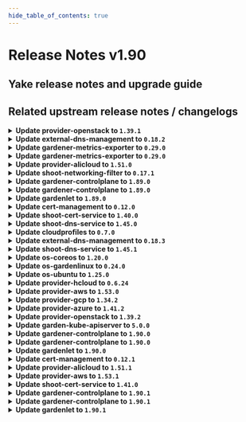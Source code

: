 ```yaml
---
hide_table_of_contents: true
---
```


# Release Notes v1.90

## Yake release notes and upgrade guide

## Related upstream release notes / changelogs


<details>
<summary><b>Update provider-openstack to <code>1.39.1</code></b></summary>

# [gardener/gardener-extension-provider-openstack]

## 🏃 Others

- `[OPERATOR]` Admission controller will be deployed with the LEADER_ELECTION_NAMESPACE set to the pod namespace by @AndreasBurger [#719]

## Docker Images
- gardener-extension-admission-openstack: `europe-docker.pkg.dev/gardener-project/releases/gardener/extensions/admission-openstack:v1.39.1`
- gardener-extension-provider-openstack: `europe-docker.pkg.dev/gardener-project/releases/gardener/extensions/provider-openstack:v1.39.1`


</details>

<details>
<summary><b>Update external-dns-management to <code>0.18.2</code></b></summary>

# [gardener/external-dns-management]

## 🏃 Others

- `[USER]` Ignore empty targets for slave entries on update. More concretely, if an ingress resource lose their load balancer addresses during an update, the old targets are kept until new targets are set. by @MartinWeindel [#357]

## Docker Images
- dns-controller-manager: `europe-docker.pkg.dev/gardener-project/releases/dns-controller-manager:v0.18.2`


</details>

<details>
<summary><b>Update gardener-metrics-exporter to <code>0.29.0</code></b></summary>

# [gardener/gardener-metrics-exporter]

## ⚠️ Breaking Changes

- `[OPERATOR]` Change OCI Image Registry from GCR (`eu.gcr.io/gardener-project`) to Artifact-Registry (`europe-docker.pkg.dev/gardener-project/releases`). Users should update their references.  
   by @ccwienk [#92]
## 🐛 Bug Fixes

- `[OPERATOR]` Helm chart upgrades no longer fail due to the immutable `Deployment.spec.selector` field. In order to upgrade to this version, the `gardener-metrics-exporter` Deployment needs to be deleted first. by @timebertt [#94]
## 🏃 Others

- `[OPERATOR]` Upgrade dependencies  
  Upgrade golang to 1.22 by @rickardsjp [#96]
- `[OPERATOR]` Upgrade go to 1.22, update base image to distroless based on Debian 12, and exchange the linter. by @rickardsjp [#97]
- `[OPERATOR]` Adds: garden_shoot_worker_node_max_total and garden_shoot_worker_node_min_total. Also gives insight into the worker type (for example for OpenStack the Flavor name). by @Sinscerly [#95]

## Docker Images
- metrics-exporter: `europe-docker.pkg.dev/gardener-project/releases/gardener/metrics-exporter:0.29.0`


</details>

<details>
<summary><b>Update gardener-metrics-exporter to <code>0.29.0</code></b></summary>

# [gardener/gardener-metrics-exporter]

## ⚠️ Breaking Changes

- `[OPERATOR]` Change OCI Image Registry from GCR (`eu.gcr.io/gardener-project`) to Artifact-Registry (`europe-docker.pkg.dev/gardener-project/releases`). Users should update their references.  
   by @ccwienk [#92]
## 🐛 Bug Fixes

- `[OPERATOR]` Helm chart upgrades no longer fail due to the immutable `Deployment.spec.selector` field. In order to upgrade to this version, the `gardener-metrics-exporter` Deployment needs to be deleted first. by @timebertt [#94]
## 🏃 Others

- `[OPERATOR]` Upgrade dependencies  
  Upgrade golang to 1.22 by @rickardsjp [#96]
- `[OPERATOR]` Upgrade go to 1.22, update base image to distroless based on Debian 12, and exchange the linter. by @rickardsjp [#97]
- `[OPERATOR]` Adds: garden_shoot_worker_node_max_total and garden_shoot_worker_node_min_total. Also gives insight into the worker type (for example for OpenStack the Flavor name). by @Sinscerly [#95]

## Docker Images
- metrics-exporter: `europe-docker.pkg.dev/gardener-project/releases/gardener/metrics-exporter:0.29.0`


</details>

<details>
<summary><b>Update provider-alicloud to <code>1.51.0</code></b></summary>

# [gardener/gardener-extension-provider-alicloud]

## ⚠️ Breaking Changes

- `[OPERATOR]` CA and server certificates for the admission component are managed automatically. Passing custom certificates via Helm values is not supported anymore. by @timuthy [#683]
- `[OPERATOR]` Change OCI Image Registry from GCR (`eu.gcr.io/gardener-project`) to Artifact-Registry (`europe-docker.pkg.dev/gardener-project/releases`). Users should update their references.  
   by @ccwienk [#673]
## 📰 Noteworthy

- `[DEVELOPER]` Remove dependency to specific calico and cilium versions. by @axel7born [#659]
## ✨ New Features

- `[USER]` The provider-alicloud extension does now support shoot clusters with Kubernetes version 1.29. You should consider the [Kubernetes release notes](https://github.com/kubernetes/kubernetes/blob/master/CHANGELOG/CHANGELOG-1.29.md) before upgrading to 1.29.  by @acumino [#688]
- `[USER]` `provider-alicloud` extension now supports [Shoot Force Deletion](https://github.com/gardener/gardener/blob/master/docs/usage/shoot_operations.md#force-deletion) for more details.).  by @shafeeqes [#652]
## 🏃 Others

- `[OPERATOR]` The following image is updated:  
- `[OPERATOR]` Enhance NatGateway availableZone validation is moved to ConfigValidator, If first zone user sets under network section doesn't support enhance natgateway, an error will occur during shoot reconcile process. by @kevin-lacoo [#681]
- `[OPERATOR]` Bump github.com/gardener/gardener to 1.86.0. by @timuthy [#683]
- `[OPERATOR]` Now user can change EIP after infrastructure created in flow based case. by @kevin-lacoo [#686]
- `[OPERATOR]` Update terraformer to v2.24.0 by @kevin-lacoo [#685]
- `[DEVELOPER]` The `vendor` directory was removed in favor of the `go mod cache`. by @timuthy [#683]
# [gardener/machine-controller-manager]

## 🐛 Bug Fixes

- `[OPERATOR]` Removes `node.machine.sapcloud.io/not-managed-by-mcm` annotation from nodes managed by the MCM. by @gardener-robot-ci-1 [gardener/machine-controller-manager#866]

## Docker Images
- gardener-extension-admission-alicloud: `europe-docker.pkg.dev/gardener-project/releases/gardener/extensions/admission-alicloud:v1.51.0`
- gardener-extension-provider-alicloud: `europe-docker.pkg.dev/gardener-project/releases/gardener/extensions/provider-alicloud:v1.51.0`


</details>

<details>
<summary><b>Update shoot-networking-filter to <code>0.17.1</code></b></summary>

no release notes available

</details>

<details>
<summary><b>Update gardener-controlplane to <code>1.89.0</code></b></summary>

# [gardener/gardener-metrics-exporter]

## ⚠️ Breaking Changes

- `[OPERATOR]` Change OCI Image Registry from GCR (`eu.gcr.io/gardener-project`) to Artifact-Registry (`europe-docker.pkg.dev/gardener-project/releases`). Users should update their references.  
   by @ccwienk [gardener/gardener-metrics-exporter#92]
## 🐛 Bug Fixes

- `[OPERATOR]` Helm chart upgrades no longer fail due to the immutable `Deployment.spec.selector` field. In order to upgrade to this version, the `gardener-metrics-exporter` Deployment needs to be deleted first. by @timebertt [gardener/gardener-metrics-exporter#94]
## 🏃 Others

- `[OPERATOR]` Upgrade go to 1.22, update base image to distroless based on Debian 12, and exchange the linter. by @rickardsjp [gardener/gardener-metrics-exporter#97]
- `[OPERATOR]` Upgrade dependencies  
  Upgrade golang to 1.22 by @rickardsjp [gardener/gardener-metrics-exporter#96]
- `[OPERATOR]` Adds: garden_shoot_worker_node_max_total and garden_shoot_worker_node_min_total. Also gives insight into the worker type (for example for OpenStack the Flavor name). by @Sinscerly [gardener/gardener-metrics-exporter#95]
# [gardener/gardener]

## ⚠️ Breaking Changes

- `[DEVELOPER]` The util function `pkg/utils/gardener.ComputeShootProjectSecretName` has been renamed to `pkg/utils/gardener.ComputeShootProjectResourceName`. by @petersutter [#9123]
- `[DEPENDENCY]` There are several breaking changes in the `github.com/gardener/gardener/extensions/pkg/webhook` package:  
  - `EnsureNoStringWithPrefix`, `EnsureNoStringWithPrefixContains`, `EnsureNoEnvVarWithName`, `EnsureNoVolumeMountWithName`, `EnsureNoVolumeWithName`, `EnsureNoContainerWithName`, `EnsureNoPVCWithName` now delete all matching entries. Previously they were deleting only the first occurrence.  
  - `EnsureStringWithPrefix`, `EnsureStringWithPrefixContains` now act on all prefix matches.  
  - `StringIndex` is removed. instead, use `slices.Index`. by @Kostov6 [#9007]
- `[OPERATOR]` The `UseGardenerNodeAgent` feature gate has been promoted to beta and is now turned on by default.  by @rfranzke [#9161]
## 📰 Noteworthy

- `[USER]` The shoot cluster CA bundle is now stored in a `ConfigMap` in the project namespace of the garden cluster, in addition to storing it in a `Secret`. This `ConfigMap` shares the same name as the pre-existing `Secret`, which is `<shoot-name>.ca-cluster`. The `Secret` will be removed in a future Gardener release. Therefore, if your tooling relies on this `Secret`, you should update it to fetch the `ConfigMap` instead. by @petersutter [#9123]
- `[USER]` It is now possible to skip a minor Kubernetes version for worker pool Kubernetes version upgrades as long as the version remains equal to or less than the control plane version. by @shafeeqes [#9185]
- `[OPERATOR]` A new field `.spec.runtimeCluster.ingress.domains` was added to the `Garden` API. This field allows to use multiple ingress domains for components of the runtime cluster. All domains are assumed to be wildcard domains. Earlier, the API only accepted one domain name via `.spec.runtimeCluster.ingress.domain`.  
  ⚠️ With this change `.spec.runtimeCluster.ingress.domain` is deprecated and will be removed in the next release. Please update your `Garden` resource to the new `.spec.runtimeCluster.ingress.domains` field by removing the existing domain configuration from `ingress.domain` and add it as the first entry of `ingress.domains`. by @ScheererJ [#9038]
## ✨ New Features

- `[OPERATOR]` `gardener-resource-manager` now considers the health and the progressing status for `Prometheus` and `Alertmanager` resources managed via `ManagedResource`s. by @rfranzke [#9163]
- `[DEVELOPER]` It is now possible to provide configuration for the cache Prometheus running in seed clusters' `garden` namespaces. Read all about it [here](https://github.com/gardener/gardener/tree/master/docs/extensions/logging-and-monitoring.md#cache-prometheus). by @rfranzke [#9128]
- `[DEVELOPER]` It is now possible to provide configuration for the seed Prometheus running in seed clusters' `garden` namespaces. Read all about it [here](https://github.com/gardener/gardener/tree/master/docs/extensions/logging-and-monitoring.md#seed-prometheus). by @rfranzke [#9180]
- `[DEVELOPER]` The `WaitUntilObjectReadyWithHealthFunction` function was enhanced to log the object's kind. by @timuthy [#9177]
## 🏃 Others

- `[DEVELOPER]` An issue with the `FallbackClient` was resolved. If used in external projects, the client threw scheme related errors belonging to GVKs that are not registered in the `GardenScheme`.  by @timuthy [#9177]
- `[OPERATOR]` Add Prometheus alert for unhealthy seed node. by @adenitiu [#9127]
- `[OPERATOR]` Istio is now used as the single entry point on seed clusters. The load balancer of nginx-ingress is removed and traffic goes through istio before being handled by nginx if necessary. by @ScheererJ [#9038]
- `[OPERATOR]` Add condition type `ObservabilityComponentsHealthy` for extension health check, it will allow extensions to register with this type.  by @Sallyan [#9092]
- `[OPERATOR]` Multiple ingress domains in `.spec.runtimeCluster.ingress.domains` can now overlap without triggering reconciliation issues. by @ScheererJ [#9183]
- `[OPERATOR]` Update configure-admission.sh for extensions using gardener certificate management for webhooks by @kon-angelo [#9168]
- `[OPERATOR]` The side car container of kube-apiserver for the HA VPN now have minimum memory resources that VPA will respect. by @ScheererJ [#9173]

## Docker Images
- admission-controller: `europe-docker.pkg.dev/gardener-project/releases/gardener/admission-controller:v1.89.0`
- apiserver: `europe-docker.pkg.dev/gardener-project/releases/gardener/apiserver:v1.89.0`
- controller-manager: `europe-docker.pkg.dev/gardener-project/releases/gardener/controller-manager:v1.89.0`
- gardenlet: `europe-docker.pkg.dev/gardener-project/releases/gardener/gardenlet:v1.89.0`
- node-agent: `europe-docker.pkg.dev/gardener-project/releases/gardener/node-agent:v1.89.0`
- operator: `europe-docker.pkg.dev/gardener-project/releases/gardener/operator:v1.89.0`
- resource-manager: `europe-docker.pkg.dev/gardener-project/releases/gardener/resource-manager:v1.89.0`
- scheduler: `europe-docker.pkg.dev/gardener-project/releases/gardener/scheduler:v1.89.0`


</details>

<details>
<summary><b>Update gardener-controlplane to <code>1.89.0</code></b></summary>

# [gardener/gardener-metrics-exporter]

## ⚠️ Breaking Changes

- `[OPERATOR]` Change OCI Image Registry from GCR (`eu.gcr.io/gardener-project`) to Artifact-Registry (`europe-docker.pkg.dev/gardener-project/releases`). Users should update their references.  
   by @ccwienk [gardener/gardener-metrics-exporter#92]
## 🐛 Bug Fixes

- `[OPERATOR]` Helm chart upgrades no longer fail due to the immutable `Deployment.spec.selector` field. In order to upgrade to this version, the `gardener-metrics-exporter` Deployment needs to be deleted first. by @timebertt [gardener/gardener-metrics-exporter#94]
## 🏃 Others

- `[OPERATOR]` Upgrade go to 1.22, update base image to distroless based on Debian 12, and exchange the linter. by @rickardsjp [gardener/gardener-metrics-exporter#97]
- `[OPERATOR]` Upgrade dependencies  
  Upgrade golang to 1.22 by @rickardsjp [gardener/gardener-metrics-exporter#96]
- `[OPERATOR]` Adds: garden_shoot_worker_node_max_total and garden_shoot_worker_node_min_total. Also gives insight into the worker type (for example for OpenStack the Flavor name). by @Sinscerly [gardener/gardener-metrics-exporter#95]
# [gardener/gardener]

## ⚠️ Breaking Changes

- `[DEVELOPER]` The util function `pkg/utils/gardener.ComputeShootProjectSecretName` has been renamed to `pkg/utils/gardener.ComputeShootProjectResourceName`. by @petersutter [#9123]
- `[DEPENDENCY]` There are several breaking changes in the `github.com/gardener/gardener/extensions/pkg/webhook` package:  
  - `EnsureNoStringWithPrefix`, `EnsureNoStringWithPrefixContains`, `EnsureNoEnvVarWithName`, `EnsureNoVolumeMountWithName`, `EnsureNoVolumeWithName`, `EnsureNoContainerWithName`, `EnsureNoPVCWithName` now delete all matching entries. Previously they were deleting only the first occurrence.  
  - `EnsureStringWithPrefix`, `EnsureStringWithPrefixContains` now act on all prefix matches.  
  - `StringIndex` is removed. instead, use `slices.Index`. by @Kostov6 [#9007]
- `[OPERATOR]` The `UseGardenerNodeAgent` feature gate has been promoted to beta and is now turned on by default.  by @rfranzke [#9161]
## 📰 Noteworthy

- `[USER]` The shoot cluster CA bundle is now stored in a `ConfigMap` in the project namespace of the garden cluster, in addition to storing it in a `Secret`. This `ConfigMap` shares the same name as the pre-existing `Secret`, which is `<shoot-name>.ca-cluster`. The `Secret` will be removed in a future Gardener release. Therefore, if your tooling relies on this `Secret`, you should update it to fetch the `ConfigMap` instead. by @petersutter [#9123]
- `[USER]` It is now possible to skip a minor Kubernetes version for worker pool Kubernetes version upgrades as long as the version remains equal to or less than the control plane version. by @shafeeqes [#9185]
- `[OPERATOR]` A new field `.spec.runtimeCluster.ingress.domains` was added to the `Garden` API. This field allows to use multiple ingress domains for components of the runtime cluster. All domains are assumed to be wildcard domains. Earlier, the API only accepted one domain name via `.spec.runtimeCluster.ingress.domain`.  
  ⚠️ With this change `.spec.runtimeCluster.ingress.domain` is deprecated and will be removed in the next release. Please update your `Garden` resource to the new `.spec.runtimeCluster.ingress.domains` field by removing the existing domain configuration from `ingress.domain` and add it as the first entry of `ingress.domains`. by @ScheererJ [#9038]
## ✨ New Features

- `[OPERATOR]` `gardener-resource-manager` now considers the health and the progressing status for `Prometheus` and `Alertmanager` resources managed via `ManagedResource`s. by @rfranzke [#9163]
- `[DEVELOPER]` It is now possible to provide configuration for the cache Prometheus running in seed clusters' `garden` namespaces. Read all about it [here](https://github.com/gardener/gardener/tree/master/docs/extensions/logging-and-monitoring.md#cache-prometheus). by @rfranzke [#9128]
- `[DEVELOPER]` It is now possible to provide configuration for the seed Prometheus running in seed clusters' `garden` namespaces. Read all about it [here](https://github.com/gardener/gardener/tree/master/docs/extensions/logging-and-monitoring.md#seed-prometheus). by @rfranzke [#9180]
- `[DEVELOPER]` The `WaitUntilObjectReadyWithHealthFunction` function was enhanced to log the object's kind. by @timuthy [#9177]
## 🏃 Others

- `[DEVELOPER]` An issue with the `FallbackClient` was resolved. If used in external projects, the client threw scheme related errors belonging to GVKs that are not registered in the `GardenScheme`.  by @timuthy [#9177]
- `[OPERATOR]` Add Prometheus alert for unhealthy seed node. by @adenitiu [#9127]
- `[OPERATOR]` Istio is now used as the single entry point on seed clusters. The load balancer of nginx-ingress is removed and traffic goes through istio before being handled by nginx if necessary. by @ScheererJ [#9038]
- `[OPERATOR]` Add condition type `ObservabilityComponentsHealthy` for extension health check, it will allow extensions to register with this type.  by @Sallyan [#9092]
- `[OPERATOR]` Multiple ingress domains in `.spec.runtimeCluster.ingress.domains` can now overlap without triggering reconciliation issues. by @ScheererJ [#9183]
- `[OPERATOR]` Update configure-admission.sh for extensions using gardener certificate management for webhooks by @kon-angelo [#9168]
- `[OPERATOR]` The side car container of kube-apiserver for the HA VPN now have minimum memory resources that VPA will respect. by @ScheererJ [#9173]

## Docker Images
- admission-controller: `europe-docker.pkg.dev/gardener-project/releases/gardener/admission-controller:v1.89.0`
- apiserver: `europe-docker.pkg.dev/gardener-project/releases/gardener/apiserver:v1.89.0`
- controller-manager: `europe-docker.pkg.dev/gardener-project/releases/gardener/controller-manager:v1.89.0`
- gardenlet: `europe-docker.pkg.dev/gardener-project/releases/gardener/gardenlet:v1.89.0`
- node-agent: `europe-docker.pkg.dev/gardener-project/releases/gardener/node-agent:v1.89.0`
- operator: `europe-docker.pkg.dev/gardener-project/releases/gardener/operator:v1.89.0`
- resource-manager: `europe-docker.pkg.dev/gardener-project/releases/gardener/resource-manager:v1.89.0`
- scheduler: `europe-docker.pkg.dev/gardener-project/releases/gardener/scheduler:v1.89.0`


</details>

<details>
<summary><b>Update gardenlet to <code>1.89.0</code></b></summary>

# [gardener/gardener-metrics-exporter]

## ⚠️ Breaking Changes

- `[OPERATOR]` Change OCI Image Registry from GCR (`eu.gcr.io/gardener-project`) to Artifact-Registry (`europe-docker.pkg.dev/gardener-project/releases`). Users should update their references.  
   by @ccwienk [gardener/gardener-metrics-exporter#92]
## 🐛 Bug Fixes

- `[OPERATOR]` Helm chart upgrades no longer fail due to the immutable `Deployment.spec.selector` field. In order to upgrade to this version, the `gardener-metrics-exporter` Deployment needs to be deleted first. by @timebertt [gardener/gardener-metrics-exporter#94]
## 🏃 Others

- `[OPERATOR]` Upgrade go to 1.22, update base image to distroless based on Debian 12, and exchange the linter. by @rickardsjp [gardener/gardener-metrics-exporter#97]
- `[OPERATOR]` Upgrade dependencies  
  Upgrade golang to 1.22 by @rickardsjp [gardener/gardener-metrics-exporter#96]
- `[OPERATOR]` Adds: garden_shoot_worker_node_max_total and garden_shoot_worker_node_min_total. Also gives insight into the worker type (for example for OpenStack the Flavor name). by @Sinscerly [gardener/gardener-metrics-exporter#95]
# [gardener/gardener]

## ⚠️ Breaking Changes

- `[DEVELOPER]` The util function `pkg/utils/gardener.ComputeShootProjectSecretName` has been renamed to `pkg/utils/gardener.ComputeShootProjectResourceName`. by @petersutter [#9123]
- `[DEPENDENCY]` There are several breaking changes in the `github.com/gardener/gardener/extensions/pkg/webhook` package:  
  - `EnsureNoStringWithPrefix`, `EnsureNoStringWithPrefixContains`, `EnsureNoEnvVarWithName`, `EnsureNoVolumeMountWithName`, `EnsureNoVolumeWithName`, `EnsureNoContainerWithName`, `EnsureNoPVCWithName` now delete all matching entries. Previously they were deleting only the first occurrence.  
  - `EnsureStringWithPrefix`, `EnsureStringWithPrefixContains` now act on all prefix matches.  
  - `StringIndex` is removed. instead, use `slices.Index`. by @Kostov6 [#9007]
- `[OPERATOR]` The `UseGardenerNodeAgent` feature gate has been promoted to beta and is now turned on by default.  by @rfranzke [#9161]
## 📰 Noteworthy

- `[USER]` The shoot cluster CA bundle is now stored in a `ConfigMap` in the project namespace of the garden cluster, in addition to storing it in a `Secret`. This `ConfigMap` shares the same name as the pre-existing `Secret`, which is `<shoot-name>.ca-cluster`. The `Secret` will be removed in a future Gardener release. Therefore, if your tooling relies on this `Secret`, you should update it to fetch the `ConfigMap` instead. by @petersutter [#9123]
- `[USER]` It is now possible to skip a minor Kubernetes version for worker pool Kubernetes version upgrades as long as the version remains equal to or less than the control plane version. by @shafeeqes [#9185]
- `[OPERATOR]` A new field `.spec.runtimeCluster.ingress.domains` was added to the `Garden` API. This field allows to use multiple ingress domains for components of the runtime cluster. All domains are assumed to be wildcard domains. Earlier, the API only accepted one domain name via `.spec.runtimeCluster.ingress.domain`.  
  ⚠️ With this change `.spec.runtimeCluster.ingress.domain` is deprecated and will be removed in the next release. Please update your `Garden` resource to the new `.spec.runtimeCluster.ingress.domains` field by removing the existing domain configuration from `ingress.domain` and add it as the first entry of `ingress.domains`. by @ScheererJ [#9038]
## ✨ New Features

- `[OPERATOR]` `gardener-resource-manager` now considers the health and the progressing status for `Prometheus` and `Alertmanager` resources managed via `ManagedResource`s. by @rfranzke [#9163]
- `[DEVELOPER]` It is now possible to provide configuration for the cache Prometheus running in seed clusters' `garden` namespaces. Read all about it [here](https://github.com/gardener/gardener/tree/master/docs/extensions/logging-and-monitoring.md#cache-prometheus). by @rfranzke [#9128]
- `[DEVELOPER]` It is now possible to provide configuration for the seed Prometheus running in seed clusters' `garden` namespaces. Read all about it [here](https://github.com/gardener/gardener/tree/master/docs/extensions/logging-and-monitoring.md#seed-prometheus). by @rfranzke [#9180]
- `[DEVELOPER]` The `WaitUntilObjectReadyWithHealthFunction` function was enhanced to log the object's kind. by @timuthy [#9177]
## 🏃 Others

- `[DEVELOPER]` An issue with the `FallbackClient` was resolved. If used in external projects, the client threw scheme related errors belonging to GVKs that are not registered in the `GardenScheme`.  by @timuthy [#9177]
- `[OPERATOR]` Add Prometheus alert for unhealthy seed node. by @adenitiu [#9127]
- `[OPERATOR]` Istio is now used as the single entry point on seed clusters. The load balancer of nginx-ingress is removed and traffic goes through istio before being handled by nginx if necessary. by @ScheererJ [#9038]
- `[OPERATOR]` Add condition type `ObservabilityComponentsHealthy` for extension health check, it will allow extensions to register with this type.  by @Sallyan [#9092]
- `[OPERATOR]` Multiple ingress domains in `.spec.runtimeCluster.ingress.domains` can now overlap without triggering reconciliation issues. by @ScheererJ [#9183]
- `[OPERATOR]` Update configure-admission.sh for extensions using gardener certificate management for webhooks by @kon-angelo [#9168]
- `[OPERATOR]` The side car container of kube-apiserver for the HA VPN now have minimum memory resources that VPA will respect. by @ScheererJ [#9173]

## Docker Images
- admission-controller: `europe-docker.pkg.dev/gardener-project/releases/gardener/admission-controller:v1.89.0`
- apiserver: `europe-docker.pkg.dev/gardener-project/releases/gardener/apiserver:v1.89.0`
- controller-manager: `europe-docker.pkg.dev/gardener-project/releases/gardener/controller-manager:v1.89.0`
- gardenlet: `europe-docker.pkg.dev/gardener-project/releases/gardener/gardenlet:v1.89.0`
- node-agent: `europe-docker.pkg.dev/gardener-project/releases/gardener/node-agent:v1.89.0`
- operator: `europe-docker.pkg.dev/gardener-project/releases/gardener/operator:v1.89.0`
- resource-manager: `europe-docker.pkg.dev/gardener-project/releases/gardener/resource-manager:v1.89.0`
- scheduler: `europe-docker.pkg.dev/gardener-project/releases/gardener/scheduler:v1.89.0`


</details>

<details>
<summary><b>Update cert-management to <code>0.12.0</code></b></summary>

# [gardener/cert-management]

## ✨ New Features

- `[USER]` Allow certificates without common name. As the common name is restricted to 64 characters, this means it is now possible to create certificates for domains longer than 64 characters without needing to set the common name to a shorter domain name. by @MartinWeindel [#150]
## 🏃 Others

- `[OPERATOR]` Bumps golang from 1.21.6 to 1.22.0. by @dependabot[bot] [#161]
- `[OPERATOR]` Bumps golang from 1.21.5 to 1.21.6. by @dependabot[bot] [#159]
- `[OPERATOR]` Bump golang.org/x/crypto from 0.14.0 to 0.17.0 by @dependabot[bot] [#158]

## Docker Images
- cert-management: `europe-docker.pkg.dev/gardener-project/releases/cert-controller-manager:v0.12.0`


</details>

<details>
<summary><b>Update shoot-cert-service to <code>1.40.0</code></b></summary>

# [gardener/gardener-extension-shoot-cert-service]

## 🏃 Others

- `[OPERATOR]` Bump github.com/gardener/gardener from 1.84.0 to 1.84.1. by @dependabot[bot] [#216]
- `[OPERATOR]` Bump github.com/gardener/gardener from 1.85.0 to 1.86.0. by @dependabot[bot] [#222]
- `[OPERATOR]` Bump github.com/gardener/gardener from 1.86.0 to 1.87.0. by @dependabot[bot] [#228]
- `[OPERATOR]` Bumps github.com/gardener/gardener from 1.87.0 to 1.88.0. by @dependabot[bot] [#232]
- `[OPERATOR]` Bumps github.com/gardener/gardener from 1.88.0 to 1.89.0. by @dependabot[bot] [#233]
- `[OPERATOR]` Bump github.com/gardener/gardener from 1.83.0 to 1.84.0. by @dependabot[bot] [#215]
- `[OPERATOR]` Bump github.com/gardener/gardener from 1.84.1 to 1.85.0. by @dependabot[bot] [#218]
- `[OPERATOR]` Bump github.com/gardener/gardener from 1.82.1 to 1.83.0. by @dependabot[bot] [#212]
- `[DEVELOPER]` Remove vendoring from project by @MartinWeindel [#227]
# [gardener/cert-management]

## ⚠️ Breaking Changes

- `[OPERATOR]` Change OCI Image Registry from GCR (`eu.gcr.io/gardener-project`) to Artifact-Registry (`europe-docker.pkg.dev/gardener-project/releases`). Users should update their references.  
   by @ccwienk [gardener/cert-management#156]
## ✨ New Features

- `[USER]` Allow certificates without common name. As the common name is restricted to 64 characters, this means it is now possible to create certificates for domains longer than 64 characters without needing to set the common name to a shorter domain name. by @MartinWeindel [gardener/cert-management#150]
## 🏃 Others

- `[DEVELOPER]` Remove vendoring by @MartinWeindel [gardener/cert-management#157]
- `[OPERATOR]` Bump golang.org/x/crypto from 0.14.0 to 0.17.0 by @dependabot[bot] [gardener/cert-management#158]
- `[OPERATOR]` Update expirationDate if secret is shared between certs by @MartinWeindel [gardener/cert-management#152]
- `[OPERATOR]` Bumps golang from 1.21.5 to 1.21.6. by @dependabot[bot] [gardener/cert-management#159]
- `[OPERATOR]` Bumps golang from 1.21.3 to 1.21.4. by @dependabot[bot] [gardener/cert-management#148]
- `[OPERATOR]` Bumps golang from 1.21.4 to 1.21.5. by @dependabot[bot] [gardener/cert-management#154]
- `[OPERATOR]` Updated dependencies controller-manager-library and kubernetes from `v1.28.2` to `v1.28.3` by @MartinWeindel [gardener/cert-management#149]
- `[OPERATOR]` Bumps golang from 1.21.6 to 1.22.0. by @dependabot[bot] [gardener/cert-management#161]
- `[USER]` Improve message if DNS entry is not getting ready. by @MartinWeindel [gardener/cert-management#151]

## Docker Images
- gardener-extension-shoot-cert-service: `europe-docker.pkg.dev/gardener-project/releases/gardener/extensions/shoot-cert-service:v1.40.0`


</details>

<details>
<summary><b>Update shoot-dns-service to <code>1.45.0</code></b></summary>

# [gardener/gardener-extension-shoot-dns-service]

## 🏃 Others

- `[OPERATOR]` Bumps github.com/gardener/gardener from 1.88.0 to 1.89.0. by @dependabot[bot] [#297]
- `[OPERATOR]` Bumps golang from 1.21.6 to 1.22.0. by @dependabot[bot] [#291]
- `[OPERATOR]` Bumps github.com/gardener/gardener from 1.87.0 to 1.88.0. by @dependabot[bot] [#292]
# [gardener/external-dns-management]

## ✨ New Features

- `[USER]` The Istio resource `Gateway` can now be annotated with `dns.gardener.cloud/dnsnames='*'` to enable the automatic creation of `DNSEntries` for domain names extracted from hosts fields in this resource or related `VirtualServices` resources.  
  The `Gateway` and `HTTPRoute` resources from the Gateway API are supported in a similar way. by @MartinWeindel [gardener/external-dns-management#354]
## 🐛 Bug Fixes

- `[OPERATOR]` Uncached listing of virtual services and httproutes by @MartinWeindel [gardener/external-dns-management#355]
- `[OPERATOR]` Ignore generated load balancer services of gateways. by @MartinWeindel [gardener/external-dns-management#355]
## 🏃 Others

- `[USER]` Ignore empty targets for slave entries on update. More concretely, if an ingress resource lose their load balancer addresses during an update, the old targets are kept until new targets are set. by @MartinWeindel [gardener/external-dns-management#357]

## Docker Images
- gardener-extension-admission-shoot-dns-service: `europe-docker.pkg.dev/gardener-project/releases/gardener/extensions/admission-shoot-dns-service:v1.45.0`
- gardener-extension-shoot-dns-service: `europe-docker.pkg.dev/gardener-project/releases/gardener/extensions/shoot-dns-service:v1.45.0`


</details>

<details>
<summary><b>Update cloudprofiles to <code>0.7.0</code></b></summary>

## What's Changed
* Remove "Docker" CRI by @j2L4e in https://github.com/gardener-community/cloudprofiles/pull/26

## New Contributors
* @j2L4e made their first contribution in https://github.com/gardener-community/cloudprofiles/pull/26

**Full Changelog**: https://github.com/gardener-community/cloudprofiles/compare/0.6.12...0.7.0

</details>

<details>
<summary><b>Update external-dns-management to <code>0.18.3</code></b></summary>

# [gardener/external-dns-management]

## 🐛 Bug Fixes

- `[OPERATOR]` Registry `gateway.networking.k8s.io` in version v1beta1 by @MartinWeindel [#358]

## Docker Images
- dns-controller-manager: `europe-docker.pkg.dev/gardener-project/releases/dns-controller-manager:v0.18.3`


</details>

<details>
<summary><b>Update shoot-dns-service to <code>1.45.1</code></b></summary>

# [gardener/external-dns-management]

## 🐛 Bug Fixes

- `[OPERATOR]` Register `gateway.networking.k8s.io` in version v1beta1 by @MartinWeindel [gardener/external-dns-management@6557e2a96a5aa690fe8ead58b90ae785370b9c78]

## Docker Images
- gardener-extension-admission-shoot-dns-service: `europe-docker.pkg.dev/gardener-project/releases/gardener/extensions/admission-shoot-dns-service:v1.45.1`
- gardener-extension-shoot-dns-service: `europe-docker.pkg.dev/gardener-project/releases/gardener/extensions/shoot-dns-service:v1.45.1`


</details>

<details>
<summary><b>Update os-coreos to <code>1.20.0</code></b></summary>

# [gardener/gardener-extension-os-coreos]

## ⚠️ Breaking Changes

- `[OPERATOR]` Change OCI Image Registry from GCR (`eu.gcr.io/gardener-project`) to Artifact-Registry (`europe-docker.pkg.dev/gardener-project/releases`). Users should update their references.  
   by @ccwienk [#82]
## 📰 Noteworthy

- `[OPERATOR]` It is assumed that `gardenlet`'s `UseGardenerNodeAgent` is turned on by default if the feature gate is not explicitly set. Hence, make sure to use at least Gardener `v1.82` when using this extension version. by @rfranzke [#91]
- `[OPERATOR]` This extension is now prepared to run with an enabled `UseGardenerNodeAgent` feature gate. by @rfranzke [#80]
## ✨ New Features

- `[USER]` `os-coreos` extension now supports [Shoot Force Deletion](https://github.com/gardener/gardener/blob/master/docs/usage/shoot_operations.md#force-deletion).  by @ary1992 [#79]
## 🏃 Others

- `[OPERATOR]` The following dependency is updated:  
  - github.com/gardener/gardener: v1.80.1-> v1.81.0 by @ary1992 [#79]
- `[OPERATOR]` The following dependency is updated:  
  - github.com/gardener/gardener: v1.77.1-> v1.80.0  
  - k8s.io/* : v0.26.3 -> v0.28.2  
  - sigs.k8s.io/controller-runtime: v0.14.6-> v0.16.2 by @acumino [#76]

## Docker Images
- gardener-extension-os-coreos: `europe-docker.pkg.dev/gardener-project/releases/extensions/os-coreos:v1.20.0`


</details>

<details>
<summary><b>Update os-gardenlinux to <code>0.24.0</code></b></summary>

# [gardener/gardener-extension-os-gardenlinux]

## 📰 Noteworthy

- `[OPERATOR]` It is assumed that `gardenlet`'s `UseGardenerNodeAgent` is turned on by default if the feature gate is not explicitly set. Hence, make sure to use at least Gardener `v1.82` when using this extension version. by @rfranzke [#148]
## 🏃 Others

- `[OPERATOR]` reverts commit 37251573e5225c2f4ed6afa4a61f674a8efec245  by @danatsap [#144]

## Docker Images
- gardener-extension-os-gardenlinux: `europe-docker.pkg.dev/gardener-project/releases/gardener/extensions/os-gardenlinux:v0.24.0`


</details>

<details>
<summary><b>Update os-ubuntu to <code>1.25.0</code></b></summary>

# [gardener/gardener-extension-os-ubuntu]

## ⚠️ Breaking Changes

- `[OPERATOR]` Change OCI Image Registry from GCR (`eu.gcr.io/gardener-project`) to Artifact-Registry (`europe-docker.pkg.dev/gardener-project/releases`) by @ccwienk [#101]
## 📰 Noteworthy

- `[OPERATOR]` It is assumed that `gardenlet`'s `UseGardenerNodeAgent` is turned on by default if the feature gate is not explicitly set. Hence, make sure to use at least Gardener `v1.82` when using this extension version. by @rfranzke [#111]
- `[OPERATOR]` This extension is now prepared to run with an enabled `UseGardenerNodeAgent` feature gate. by @rfranzke [#99]
## 🏃 Others

- `[OPERATOR]` The following dependency is updated:  
  - github.com/gardener/gardener: v1.77.1-> v1.80.3  
  - k8s.io/* : v0.26.3 -> v0.28.2  
  - sigs.k8s.io/controller-runtime: v0.14.6-> v0.16.2 by @shafeeqes [#95]

## Docker Images
- gardener-extension-os-ubuntu: `europe-docker.pkg.dev/gardener-project/releases/gardener/extensions/os-ubuntu:v1.25.0`


</details>

<details>
<summary><b>Update provider-hcloud to <code>0.6.24</code></b></summary>

# [gardener-extension-provider-hcloud] v0.6.24

</details>

<details>
<summary><b>Update provider-aws to <code>1.53.0</code></b></summary>

# [gardener/gardener-extension-provider-aws]

## ✨ New Features

- `[USER]` Adapt Kubelet to use ecr-credential-provider on k8s >=v1.27 by @kon-angelo [#854]
## 🏃 Others

- `[OPERATOR]` [dnsrecords] AAAA alias targets for load balancers with IPv6 addresses with annotation `dns.gardener.cloud/ip-stack=dual-stack` by @MartinWeindel [#847]

## Docker Images
- gardener-extension-admission-aws: `europe-docker.pkg.dev/gardener-project/releases/gardener/extensions/admission-aws:v1.53.0`
- gardener-extension-provider-aws: `europe-docker.pkg.dev/gardener-project/releases/gardener/extensions/provider-aws:v1.53.0`


</details>

<details>
<summary><b>Update provider-gcp to <code>1.34.2</code></b></summary>

# [gardener/gardener-extension-provider-gcp]

## 🏃 Others

- `[OPERATOR]` Update terraformer to v2.25.0 by @AndreasBurger [#709]

## Docker Images
- gardener-extension-admission-gcp: `europe-docker.pkg.dev/gardener-project/releases/gardener/extensions/admission-gcp:v1.34.2`
- gardener-extension-provider-gcp: `europe-docker.pkg.dev/gardener-project/releases/gardener/extensions/provider-gcp:v1.34.2`


</details>

<details>
<summary><b>Update provider-azure to <code>1.41.2</code></b></summary>

# [gardener/gardener-extension-provider-azure]

## 🏃 Others

- `[OPERATOR]` Update terraformer to v2.25.0 by @AndreasBurger [#804]

## Docker Images
- gardener-extension-admission-azure: `europe-docker.pkg.dev/gardener-project/releases/gardener/extensions/admission-azure:v1.41.2`
- gardener-extension-provider-azure: `europe-docker.pkg.dev/gardener-project/releases/gardener/extensions/provider-azure:v1.41.2`


</details>

<details>
<summary><b>Update provider-openstack to <code>1.39.2</code></b></summary>

# [gardener/gardener-extension-provider-openstack]

## 🏃 Others

- `[OPERATOR]` Update terraformer to v2.25.0 by @AndreasBurger [#724]

## Docker Images
- gardener-extension-admission-openstack: `europe-docker.pkg.dev/gardener-project/releases/gardener/extensions/admission-openstack:v1.39.2`
- gardener-extension-provider-openstack: `europe-docker.pkg.dev/gardener-project/releases/gardener/extensions/provider-openstack:v1.39.2`


</details>

<details>
<summary><b>Update garden-kube-apiserver to <code>5.0.0</code></b></summary>

**Full Changelog**: https://github.com/gardener-community/garden-kube-apiserver/compare/4.2.0...5.0.0

</details>

<details>
<summary><b>Update gardener-controlplane to <code>1.90.0</code></b></summary>

# [gardener/gardener]

## ⚠️ Breaking Changes

- `[OPERATOR]` The `UseGardenerNodeAgent` feature gate has been promoted to GA. It was already enabled by default and can now no longer be turned off. The feature gate will be removed in a future release. by @rfranzke [#9208]
- `[OPERATOR]` ⚠️ Gardener does no longer support garden, seed, or shoot clusters with Kubernetes versions == 1.24. Make sure to upgrade all existing clusters before upgrading to this Gardener version. by @shafeeqes [#8989]
- `[OPERATOR]` The `APIServerFastRollout` feature gate has been promoted to GA. It was already enabled by default and can now no longer be turned off. The feature gate will be removed in a future release. by @oliver-goetz [#9214]
- `[DEVELOPER]` The `pkg/envtest` package has been moved to `test/envtest`. Most component packages in `pkg/component` have been moved. The `pkg/openapi` and `pkg/registry` packages have been moved to `pkg/apiserver/*`. by @rfranzke [#9217]
- `[DEVELOPER]` Function signature of infrastructure controller `NewReconciler` has changed from `NewReconciler(manager.Manager, Actuator, ConfigValidator)` to NewReconciler(manager.Manager, Actuator, ConfigValidator, map[gardencorev1beta1.ErrorCode]func(string) bool). by @acumino [#9321]
- `[USER]` The `spec.kubernetes.allowPrivilegedContainers` field in the Shoot API is deprecated and will be removed in a future version. This field is not relevant to Shoots with kubernetes versions >= 1.25. Please adapt your controllers accordingly. by @shafeeqes [#8989]
## 📰 Noteworthy

- `[USER]` It is no longer possible to add or change the `.spec.seedSelector` field in `Shoot`s when `spec.seedName` is already set. by @rfranzke [#9212]
## ✨ New Features

- `[OPERATOR]` `DNSRecord` resources for seed and shoot clusters now have an annotation indicating their target ip stack (`dns.gardener.cloud/ip-stack` set to either `ipv4`, `ipv6`, or `dual-stack`). by @ScheererJ [#9289]
- `[OPERATOR]` `gardener-resource-manager`'s health check controller now checks whether `VerticalPodAutoscaler`s report the `ConfigUnsupported` condition. by @rfranzke [#9211]
- `[USER]` It is now possibleto specify some `cluster-autoscaler` related options per worker pool `in Shoot`s via `spec.provider.workers[].clusterAutoscaler`. Read more about it [here](https://github.com/gardener/gardener/blob/master/docs/usage/shoot_autoscaling.md). by @aaronfern [#9245]
- `[USER]` In order to fine-tune VPA CPU recommendations, the CPU target percentile parameter for `vpa-recommender` can now be configured in the `Shoot` specification via the `.spec.kubernetes.verticalPodAutoscaler.targetCPUPercentile` field. by @voelzmo [#9279]
- `[DEVELOPER]` It is now possible to provide configuration for the aggregate Prometheus running in seed clusters' `garden` namespaces. Read all about it [here](https://github.com/gardener/gardener/tree/master/docs/extensions/logging-and-monitoring.md#aggregate-prometheus). by @rfranzke [#9200]
## 🐛 Bug Fixes

- `[DEPENDENCY]` An issue was fixed that sometimes led to leaked `extension-controlplane-shoot-webhooks` which blocked the shoot deletion. by @timuthy [#9209]
- `[DEPENDENCY]` `hack/hook-me.sh` now ensures the required network connectivity so that the quic tunnel can be successfully established.  by @vpnachev [#8909]
- `[USER]` A bug causing shoot force-deletion to get stuck in case the secrets referred by the DNS Records are outdated is now fixed. by @acumino [#9324]
## 🏃 Others

- `[OPERATOR]` Update Istio to v1.19.7 by @axel7born [#9215]
- `[OPERATOR]` Bump alpine to 3.19.1 by @ary1992 [#9315]
- `[OPERATOR]` Enhance `NodeNotHealthy` Prometheus alert to fire immediately. by @adenitiu [#9314]
- `[OPERATOR]` `gardener-node-agent` now terminates itself (leading to a restart of its `systemd` unit) in case it determines that the hostname of its node has changed. by @rfranzke [#9280]
- `[OPERATOR]` Resource requests of istio ingress gateway are reduced and its horizontal autoscaling behaviour specified in more detail, including scale-up under memory pressure by @ScheererJ [#9250]
- `[OPERATOR]` The `VerticalPodAutoscaler` object for the shoot Prometheus is now labeled with `app=prometheus,role=monitoring`, similar to the corresponding `StatefulSet`. by @nickytd [#9244]
- `[OPERATOR]` Set `reinvocationPolicy: IfNeeded` for VPA admission-controller webhook to ensure that webhooks injecting sidecar containers will not trigger and endless eviction loop. by @voelzmo [#9191]
- `[DEPENDENCY]` The following dependencies are updated:  
  - `k8s.io/*` : `v0.28.4` -> `v0.29.2`  
  - `sigs.k8s.io/controller-runtime`: `v0.16.3` -> `v0.17.2` by @shafeeqes [#9174]
- `[USER]` The validation error shown when a user tries to change the `.spec.seedName` field of a Shoot will now also display the old and new values to better indicate that a change was attempted. by @plkokanov [#9294]
# [gardener/dependency-watchdog]

## ⚠️ Breaking Changes

- `[OPERATOR]` Change OCI Image Registry from GCR (`eu.gcr.io/gardener-project`) to Artifact-Registry (`europe-docker.pkg.dev/gardener-project/releases`). Users should update their references. by @ccwienk [gardener/dependency-watchdog#93]
- `[OPERATOR]` DWD no longer depends on checking the reachability of Kube-API server via external load-balancer as kube-proxy path optimizations makes that impossible on infrastructures which have a static IP for the LB. Instead it now depends on node leases that are periodically renewed by each node running in the shoot cluster to determine its scaling action (scale-down/up). by @rishabh-11 [gardener/dependency-watchdog#94]
## 🏃 Others

- `[OPERATOR]` Make `kcmNodeMonitorGraceDuration` optional in the prober config and use a default value of `40s` if not specified in the shoot and the config. by @rishabh-11 [gardener/dependency-watchdog#101]
- `[DEVELOPER]` Use `ginkgolinter` instead of self baked `gomegacheck` by @himanshu-kun [gardener/dependency-watchdog#95]

## Docker Images
- admission-controller: `europe-docker.pkg.dev/gardener-project/releases/gardener/admission-controller:v1.90.0`
- apiserver: `europe-docker.pkg.dev/gardener-project/releases/gardener/apiserver:v1.90.0`
- controller-manager: `europe-docker.pkg.dev/gardener-project/releases/gardener/controller-manager:v1.90.0`
- gardenlet: `europe-docker.pkg.dev/gardener-project/releases/gardener/gardenlet:v1.90.0`
- node-agent: `europe-docker.pkg.dev/gardener-project/releases/gardener/node-agent:v1.90.0`
- operator: `europe-docker.pkg.dev/gardener-project/releases/gardener/operator:v1.90.0`
- resource-manager: `europe-docker.pkg.dev/gardener-project/releases/gardener/resource-manager:v1.90.0`
- scheduler: `europe-docker.pkg.dev/gardener-project/releases/gardener/scheduler:v1.90.0`


</details>

<details>
<summary><b>Update gardener-controlplane to <code>1.90.0</code></b></summary>

# [gardener/gardener]

## ⚠️ Breaking Changes

- `[OPERATOR]` The `UseGardenerNodeAgent` feature gate has been promoted to GA. It was already enabled by default and can now no longer be turned off. The feature gate will be removed in a future release. by @rfranzke [#9208]
- `[OPERATOR]` ⚠️ Gardener does no longer support garden, seed, or shoot clusters with Kubernetes versions == 1.24. Make sure to upgrade all existing clusters before upgrading to this Gardener version. by @shafeeqes [#8989]
- `[OPERATOR]` The `APIServerFastRollout` feature gate has been promoted to GA. It was already enabled by default and can now no longer be turned off. The feature gate will be removed in a future release. by @oliver-goetz [#9214]
- `[DEVELOPER]` The `pkg/envtest` package has been moved to `test/envtest`. Most component packages in `pkg/component` have been moved. The `pkg/openapi` and `pkg/registry` packages have been moved to `pkg/apiserver/*`. by @rfranzke [#9217]
- `[DEVELOPER]` Function signature of infrastructure controller `NewReconciler` has changed from `NewReconciler(manager.Manager, Actuator, ConfigValidator)` to NewReconciler(manager.Manager, Actuator, ConfigValidator, map[gardencorev1beta1.ErrorCode]func(string) bool). by @acumino [#9321]
- `[USER]` The `spec.kubernetes.allowPrivilegedContainers` field in the Shoot API is deprecated and will be removed in a future version. This field is not relevant to Shoots with kubernetes versions >= 1.25. Please adapt your controllers accordingly. by @shafeeqes [#8989]
## 📰 Noteworthy

- `[USER]` It is no longer possible to add or change the `.spec.seedSelector` field in `Shoot`s when `spec.seedName` is already set. by @rfranzke [#9212]
## ✨ New Features

- `[OPERATOR]` `DNSRecord` resources for seed and shoot clusters now have an annotation indicating their target ip stack (`dns.gardener.cloud/ip-stack` set to either `ipv4`, `ipv6`, or `dual-stack`). by @ScheererJ [#9289]
- `[OPERATOR]` `gardener-resource-manager`'s health check controller now checks whether `VerticalPodAutoscaler`s report the `ConfigUnsupported` condition. by @rfranzke [#9211]
- `[USER]` It is now possibleto specify some `cluster-autoscaler` related options per worker pool `in Shoot`s via `spec.provider.workers[].clusterAutoscaler`. Read more about it [here](https://github.com/gardener/gardener/blob/master/docs/usage/shoot_autoscaling.md). by @aaronfern [#9245]
- `[USER]` In order to fine-tune VPA CPU recommendations, the CPU target percentile parameter for `vpa-recommender` can now be configured in the `Shoot` specification via the `.spec.kubernetes.verticalPodAutoscaler.targetCPUPercentile` field. by @voelzmo [#9279]
- `[DEVELOPER]` It is now possible to provide configuration for the aggregate Prometheus running in seed clusters' `garden` namespaces. Read all about it [here](https://github.com/gardener/gardener/tree/master/docs/extensions/logging-and-monitoring.md#aggregate-prometheus). by @rfranzke [#9200]
## 🐛 Bug Fixes

- `[DEPENDENCY]` An issue was fixed that sometimes led to leaked `extension-controlplane-shoot-webhooks` which blocked the shoot deletion. by @timuthy [#9209]
- `[DEPENDENCY]` `hack/hook-me.sh` now ensures the required network connectivity so that the quic tunnel can be successfully established.  by @vpnachev [#8909]
- `[USER]` A bug causing shoot force-deletion to get stuck in case the secrets referred by the DNS Records are outdated is now fixed. by @acumino [#9324]
## 🏃 Others

- `[OPERATOR]` Update Istio to v1.19.7 by @axel7born [#9215]
- `[OPERATOR]` Bump alpine to 3.19.1 by @ary1992 [#9315]
- `[OPERATOR]` Enhance `NodeNotHealthy` Prometheus alert to fire immediately. by @adenitiu [#9314]
- `[OPERATOR]` `gardener-node-agent` now terminates itself (leading to a restart of its `systemd` unit) in case it determines that the hostname of its node has changed. by @rfranzke [#9280]
- `[OPERATOR]` Resource requests of istio ingress gateway are reduced and its horizontal autoscaling behaviour specified in more detail, including scale-up under memory pressure by @ScheererJ [#9250]
- `[OPERATOR]` The `VerticalPodAutoscaler` object for the shoot Prometheus is now labeled with `app=prometheus,role=monitoring`, similar to the corresponding `StatefulSet`. by @nickytd [#9244]
- `[OPERATOR]` Set `reinvocationPolicy: IfNeeded` for VPA admission-controller webhook to ensure that webhooks injecting sidecar containers will not trigger and endless eviction loop. by @voelzmo [#9191]
- `[DEPENDENCY]` The following dependencies are updated:  
  - `k8s.io/*` : `v0.28.4` -> `v0.29.2`  
  - `sigs.k8s.io/controller-runtime`: `v0.16.3` -> `v0.17.2` by @shafeeqes [#9174]
- `[USER]` The validation error shown when a user tries to change the `.spec.seedName` field of a Shoot will now also display the old and new values to better indicate that a change was attempted. by @plkokanov [#9294]
# [gardener/dependency-watchdog]

## ⚠️ Breaking Changes

- `[OPERATOR]` Change OCI Image Registry from GCR (`eu.gcr.io/gardener-project`) to Artifact-Registry (`europe-docker.pkg.dev/gardener-project/releases`). Users should update their references. by @ccwienk [gardener/dependency-watchdog#93]
- `[OPERATOR]` DWD no longer depends on checking the reachability of Kube-API server via external load-balancer as kube-proxy path optimizations makes that impossible on infrastructures which have a static IP for the LB. Instead it now depends on node leases that are periodically renewed by each node running in the shoot cluster to determine its scaling action (scale-down/up). by @rishabh-11 [gardener/dependency-watchdog#94]
## 🏃 Others

- `[OPERATOR]` Make `kcmNodeMonitorGraceDuration` optional in the prober config and use a default value of `40s` if not specified in the shoot and the config. by @rishabh-11 [gardener/dependency-watchdog#101]
- `[DEVELOPER]` Use `ginkgolinter` instead of self baked `gomegacheck` by @himanshu-kun [gardener/dependency-watchdog#95]

## Docker Images
- admission-controller: `europe-docker.pkg.dev/gardener-project/releases/gardener/admission-controller:v1.90.0`
- apiserver: `europe-docker.pkg.dev/gardener-project/releases/gardener/apiserver:v1.90.0`
- controller-manager: `europe-docker.pkg.dev/gardener-project/releases/gardener/controller-manager:v1.90.0`
- gardenlet: `europe-docker.pkg.dev/gardener-project/releases/gardener/gardenlet:v1.90.0`
- node-agent: `europe-docker.pkg.dev/gardener-project/releases/gardener/node-agent:v1.90.0`
- operator: `europe-docker.pkg.dev/gardener-project/releases/gardener/operator:v1.90.0`
- resource-manager: `europe-docker.pkg.dev/gardener-project/releases/gardener/resource-manager:v1.90.0`
- scheduler: `europe-docker.pkg.dev/gardener-project/releases/gardener/scheduler:v1.90.0`


</details>

<details>
<summary><b>Update gardenlet to <code>1.90.0</code></b></summary>

# [gardener/gardener]

## ⚠️ Breaking Changes

- `[OPERATOR]` The `UseGardenerNodeAgent` feature gate has been promoted to GA. It was already enabled by default and can now no longer be turned off. The feature gate will be removed in a future release. by @rfranzke [#9208]
- `[OPERATOR]` ⚠️ Gardener does no longer support garden, seed, or shoot clusters with Kubernetes versions == 1.24. Make sure to upgrade all existing clusters before upgrading to this Gardener version. by @shafeeqes [#8989]
- `[OPERATOR]` The `APIServerFastRollout` feature gate has been promoted to GA. It was already enabled by default and can now no longer be turned off. The feature gate will be removed in a future release. by @oliver-goetz [#9214]
- `[DEVELOPER]` The `pkg/envtest` package has been moved to `test/envtest`. Most component packages in `pkg/component` have been moved. The `pkg/openapi` and `pkg/registry` packages have been moved to `pkg/apiserver/*`. by @rfranzke [#9217]
- `[DEVELOPER]` Function signature of infrastructure controller `NewReconciler` has changed from `NewReconciler(manager.Manager, Actuator, ConfigValidator)` to NewReconciler(manager.Manager, Actuator, ConfigValidator, map[gardencorev1beta1.ErrorCode]func(string) bool). by @acumino [#9321]
- `[USER]` The `spec.kubernetes.allowPrivilegedContainers` field in the Shoot API is deprecated and will be removed in a future version. This field is not relevant to Shoots with kubernetes versions >= 1.25. Please adapt your controllers accordingly. by @shafeeqes [#8989]
## 📰 Noteworthy

- `[USER]` It is no longer possible to add or change the `.spec.seedSelector` field in `Shoot`s when `spec.seedName` is already set. by @rfranzke [#9212]
## ✨ New Features

- `[OPERATOR]` `DNSRecord` resources for seed and shoot clusters now have an annotation indicating their target ip stack (`dns.gardener.cloud/ip-stack` set to either `ipv4`, `ipv6`, or `dual-stack`). by @ScheererJ [#9289]
- `[OPERATOR]` `gardener-resource-manager`'s health check controller now checks whether `VerticalPodAutoscaler`s report the `ConfigUnsupported` condition. by @rfranzke [#9211]
- `[USER]` It is now possibleto specify some `cluster-autoscaler` related options per worker pool `in Shoot`s via `spec.provider.workers[].clusterAutoscaler`. Read more about it [here](https://github.com/gardener/gardener/blob/master/docs/usage/shoot_autoscaling.md). by @aaronfern [#9245]
- `[USER]` In order to fine-tune VPA CPU recommendations, the CPU target percentile parameter for `vpa-recommender` can now be configured in the `Shoot` specification via the `.spec.kubernetes.verticalPodAutoscaler.targetCPUPercentile` field. by @voelzmo [#9279]
- `[DEVELOPER]` It is now possible to provide configuration for the aggregate Prometheus running in seed clusters' `garden` namespaces. Read all about it [here](https://github.com/gardener/gardener/tree/master/docs/extensions/logging-and-monitoring.md#aggregate-prometheus). by @rfranzke [#9200]
## 🐛 Bug Fixes

- `[DEPENDENCY]` An issue was fixed that sometimes led to leaked `extension-controlplane-shoot-webhooks` which blocked the shoot deletion. by @timuthy [#9209]
- `[DEPENDENCY]` `hack/hook-me.sh` now ensures the required network connectivity so that the quic tunnel can be successfully established.  by @vpnachev [#8909]
- `[USER]` A bug causing shoot force-deletion to get stuck in case the secrets referred by the DNS Records are outdated is now fixed. by @acumino [#9324]
## 🏃 Others

- `[OPERATOR]` Update Istio to v1.19.7 by @axel7born [#9215]
- `[OPERATOR]` Bump alpine to 3.19.1 by @ary1992 [#9315]
- `[OPERATOR]` Enhance `NodeNotHealthy` Prometheus alert to fire immediately. by @adenitiu [#9314]
- `[OPERATOR]` `gardener-node-agent` now terminates itself (leading to a restart of its `systemd` unit) in case it determines that the hostname of its node has changed. by @rfranzke [#9280]
- `[OPERATOR]` Resource requests of istio ingress gateway are reduced and its horizontal autoscaling behaviour specified in more detail, including scale-up under memory pressure by @ScheererJ [#9250]
- `[OPERATOR]` The `VerticalPodAutoscaler` object for the shoot Prometheus is now labeled with `app=prometheus,role=monitoring`, similar to the corresponding `StatefulSet`. by @nickytd [#9244]
- `[OPERATOR]` Set `reinvocationPolicy: IfNeeded` for VPA admission-controller webhook to ensure that webhooks injecting sidecar containers will not trigger and endless eviction loop. by @voelzmo [#9191]
- `[DEPENDENCY]` The following dependencies are updated:  
  - `k8s.io/*` : `v0.28.4` -> `v0.29.2`  
  - `sigs.k8s.io/controller-runtime`: `v0.16.3` -> `v0.17.2` by @shafeeqes [#9174]
- `[USER]` The validation error shown when a user tries to change the `.spec.seedName` field of a Shoot will now also display the old and new values to better indicate that a change was attempted. by @plkokanov [#9294]
# [gardener/dependency-watchdog]

## ⚠️ Breaking Changes

- `[OPERATOR]` Change OCI Image Registry from GCR (`eu.gcr.io/gardener-project`) to Artifact-Registry (`europe-docker.pkg.dev/gardener-project/releases`). Users should update their references. by @ccwienk [gardener/dependency-watchdog#93]
- `[OPERATOR]` DWD no longer depends on checking the reachability of Kube-API server via external load-balancer as kube-proxy path optimizations makes that impossible on infrastructures which have a static IP for the LB. Instead it now depends on node leases that are periodically renewed by each node running in the shoot cluster to determine its scaling action (scale-down/up). by @rishabh-11 [gardener/dependency-watchdog#94]
## 🏃 Others

- `[OPERATOR]` Make `kcmNodeMonitorGraceDuration` optional in the prober config and use a default value of `40s` if not specified in the shoot and the config. by @rishabh-11 [gardener/dependency-watchdog#101]
- `[DEVELOPER]` Use `ginkgolinter` instead of self baked `gomegacheck` by @himanshu-kun [gardener/dependency-watchdog#95]

## Docker Images
- admission-controller: `europe-docker.pkg.dev/gardener-project/releases/gardener/admission-controller:v1.90.0`
- apiserver: `europe-docker.pkg.dev/gardener-project/releases/gardener/apiserver:v1.90.0`
- controller-manager: `europe-docker.pkg.dev/gardener-project/releases/gardener/controller-manager:v1.90.0`
- gardenlet: `europe-docker.pkg.dev/gardener-project/releases/gardener/gardenlet:v1.90.0`
- node-agent: `europe-docker.pkg.dev/gardener-project/releases/gardener/node-agent:v1.90.0`
- operator: `europe-docker.pkg.dev/gardener-project/releases/gardener/operator:v1.90.0`
- resource-manager: `europe-docker.pkg.dev/gardener-project/releases/gardener/resource-manager:v1.90.0`
- scheduler: `europe-docker.pkg.dev/gardener-project/releases/gardener/scheduler:v1.90.0`


</details>

<details>
<summary><b>Update cert-management to <code>0.12.1</code></b></summary>

# [gardener/cert-management]

## 🐛 Bug Fixes

- `[USER]` Updating certificates from source objects (like Ingress or Service) with first domain name longer than 64 character failed, as the commonName field was filled. It must be left empty in this case. by @MartinWeindel [#164]
## 🏃 Others

- `[OPERATOR]` Bump golang from 1.22.0 to 1.22.1 by @MartinWeindel [#165]

## Docker Images
- cert-management: `europe-docker.pkg.dev/gardener-project/releases/cert-controller-manager:v0.12.1`


</details>

<details>
<summary><b>Update provider-alicloud to <code>1.51.1</code></b></summary>

# [gardener/gardener-extension-provider-alicloud]

## 🏃 Others

- `[OPERATOR]` upadte terraformer to 2.25.0 by @kevin-lacoo [#697]

## Docker Images
- gardener-extension-admission-alicloud: `europe-docker.pkg.dev/gardener-project/releases/gardener/extensions/admission-alicloud:v1.51.1`
- gardener-extension-provider-alicloud: `europe-docker.pkg.dev/gardener-project/releases/gardener/extensions/provider-alicloud:v1.51.1`


</details>

<details>
<summary><b>Update provider-aws to <code>1.53.1</code></b></summary>

# [gardener/terraformer]

## 🏃 Others

- `[OPERATOR]` Update go -> v1.21.5 by @kon-angelo [gardener/terraformer#146]
- `[OPERATOR]` Update alpine -> v1.29.0 by @kon-angelo [gardener/terraformer#146]

## Docker Images
- gardener-extension-admission-aws: `europe-docker.pkg.dev/gardener-project/releases/gardener/extensions/admission-aws:v1.53.1`
- gardener-extension-provider-aws: `europe-docker.pkg.dev/gardener-project/releases/gardener/extensions/provider-aws:v1.53.1`


</details>

<details>
<summary><b>Update shoot-cert-service to <code>1.41.0</code></b></summary>

# [gardener/cert-management]

## 🐛 Bug Fixes

- `[USER]` Updating certificates from source objects (like Ingress or Service) with first domain name longer than 64 character failed, as the commonName field was filled. It must be left empty in this case. by @MartinWeindel [gardener/cert-management#164]
## 🏃 Others

- `[OPERATOR]` Bump golang from 1.22.0 to 1.22.1 by @MartinWeindel [gardener/cert-management#165]
# [gardener/gardener-extension-shoot-cert-service]

## 🏃 Others

- `[OPERATOR]` Bumps golang from 1.22.0 to 1.22.1. by @dependabot[bot] [#236]

## Docker Images
- gardener-extension-shoot-cert-service: `europe-docker.pkg.dev/gardener-project/releases/gardener/extensions/shoot-cert-service:v1.41.0`


</details>

<details>
<summary><b>Update gardener-controlplane to <code>1.90.1</code></b></summary>

# [gardener/gardener]

## 🐛 Bug Fixes

- `[USER]` A bug has been fixed which prevented `Shoot`s using Alertmanager from getting stuck in reconciliation with error `last error: more than one PV found with label disk-migration.monitoring.gardener.cloud/pvc-name=alertmanager-db-alertmanager-0`. by @rfranzke [#9341]
- `[USER]` A bug has been fixed which reported false negative health checks for the `ObservabilityComponentsHealthy` condition on `Shoot`s using Alertmanager if they have been reconciled with Gardener `>= 1.90`. by @rfranzke [#9340]
- `[USER]` An issue has been fixed which was causing scale-downs of `kube-controller-manager` and similar controllers due to prevented deletion of orphaned node `Lease`s. by @rfranzke [#9351]
- `[OPERATOR]` A bug causing the `gardener-resource-manager` configmap to be garbage collected because of missing reference annotation is now fixed. by @aaronfern [#9347]
- `[OPERATOR]` An issue causing the reconciliation of backupentries to be stuck when the extension fails to populate the status is now fixed. by @shafeeqes [#9336]
## 🏃 Others

- `[OPERATOR]` The skaffold version is downgraded from v2.10.1 to v2.9.0 to fix an issue with skaffold not detecting code changes on `make gardener-up`. by @dimityrmirchev [#9328]
- `[OPERATOR]` NodeNotHealthy prometheus alert disregards nodes with `deployment.machine.sapcloud.io/prefer-no-schedule` taint by @adenitiu [#9346]

## Docker Images
- admission-controller: `europe-docker.pkg.dev/gardener-project/releases/gardener/admission-controller:v1.90.1`
- apiserver: `europe-docker.pkg.dev/gardener-project/releases/gardener/apiserver:v1.90.1`
- controller-manager: `europe-docker.pkg.dev/gardener-project/releases/gardener/controller-manager:v1.90.1`
- gardenlet: `europe-docker.pkg.dev/gardener-project/releases/gardener/gardenlet:v1.90.1`
- node-agent: `europe-docker.pkg.dev/gardener-project/releases/gardener/node-agent:v1.90.1`
- operator: `europe-docker.pkg.dev/gardener-project/releases/gardener/operator:v1.90.1`
- resource-manager: `europe-docker.pkg.dev/gardener-project/releases/gardener/resource-manager:v1.90.1`
- scheduler: `europe-docker.pkg.dev/gardener-project/releases/gardener/scheduler:v1.90.1`


</details>

<details>
<summary><b>Update gardener-controlplane to <code>1.90.1</code></b></summary>

# [gardener/gardener]

## 🐛 Bug Fixes

- `[USER]` A bug has been fixed which prevented `Shoot`s using Alertmanager from getting stuck in reconciliation with error `last error: more than one PV found with label disk-migration.monitoring.gardener.cloud/pvc-name=alertmanager-db-alertmanager-0`. by @rfranzke [#9341]
- `[USER]` A bug has been fixed which reported false negative health checks for the `ObservabilityComponentsHealthy` condition on `Shoot`s using Alertmanager if they have been reconciled with Gardener `>= 1.90`. by @rfranzke [#9340]
- `[USER]` An issue has been fixed which was causing scale-downs of `kube-controller-manager` and similar controllers due to prevented deletion of orphaned node `Lease`s. by @rfranzke [#9351]
- `[OPERATOR]` A bug causing the `gardener-resource-manager` configmap to be garbage collected because of missing reference annotation is now fixed. by @aaronfern [#9347]
- `[OPERATOR]` An issue causing the reconciliation of backupentries to be stuck when the extension fails to populate the status is now fixed. by @shafeeqes [#9336]
## 🏃 Others

- `[OPERATOR]` The skaffold version is downgraded from v2.10.1 to v2.9.0 to fix an issue with skaffold not detecting code changes on `make gardener-up`. by @dimityrmirchev [#9328]
- `[OPERATOR]` NodeNotHealthy prometheus alert disregards nodes with `deployment.machine.sapcloud.io/prefer-no-schedule` taint by @adenitiu [#9346]

## Docker Images
- admission-controller: `europe-docker.pkg.dev/gardener-project/releases/gardener/admission-controller:v1.90.1`
- apiserver: `europe-docker.pkg.dev/gardener-project/releases/gardener/apiserver:v1.90.1`
- controller-manager: `europe-docker.pkg.dev/gardener-project/releases/gardener/controller-manager:v1.90.1`
- gardenlet: `europe-docker.pkg.dev/gardener-project/releases/gardener/gardenlet:v1.90.1`
- node-agent: `europe-docker.pkg.dev/gardener-project/releases/gardener/node-agent:v1.90.1`
- operator: `europe-docker.pkg.dev/gardener-project/releases/gardener/operator:v1.90.1`
- resource-manager: `europe-docker.pkg.dev/gardener-project/releases/gardener/resource-manager:v1.90.1`
- scheduler: `europe-docker.pkg.dev/gardener-project/releases/gardener/scheduler:v1.90.1`


</details>

<details>
<summary><b>Update gardenlet to <code>1.90.1</code></b></summary>

# [gardener/gardener]

## 🐛 Bug Fixes

- `[USER]` A bug has been fixed which prevented `Shoot`s using Alertmanager from getting stuck in reconciliation with error `last error: more than one PV found with label disk-migration.monitoring.gardener.cloud/pvc-name=alertmanager-db-alertmanager-0`. by @rfranzke [#9341]
- `[USER]` A bug has been fixed which reported false negative health checks for the `ObservabilityComponentsHealthy` condition on `Shoot`s using Alertmanager if they have been reconciled with Gardener `>= 1.90`. by @rfranzke [#9340]
- `[USER]` An issue has been fixed which was causing scale-downs of `kube-controller-manager` and similar controllers due to prevented deletion of orphaned node `Lease`s. by @rfranzke [#9351]
- `[OPERATOR]` A bug causing the `gardener-resource-manager` configmap to be garbage collected because of missing reference annotation is now fixed. by @aaronfern [#9347]
- `[OPERATOR]` An issue causing the reconciliation of backupentries to be stuck when the extension fails to populate the status is now fixed. by @shafeeqes [#9336]
## 🏃 Others

- `[OPERATOR]` The skaffold version is downgraded from v2.10.1 to v2.9.0 to fix an issue with skaffold not detecting code changes on `make gardener-up`. by @dimityrmirchev [#9328]
- `[OPERATOR]` NodeNotHealthy prometheus alert disregards nodes with `deployment.machine.sapcloud.io/prefer-no-schedule` taint by @adenitiu [#9346]

## Docker Images
- admission-controller: `europe-docker.pkg.dev/gardener-project/releases/gardener/admission-controller:v1.90.1`
- apiserver: `europe-docker.pkg.dev/gardener-project/releases/gardener/apiserver:v1.90.1`
- controller-manager: `europe-docker.pkg.dev/gardener-project/releases/gardener/controller-manager:v1.90.1`
- gardenlet: `europe-docker.pkg.dev/gardener-project/releases/gardener/gardenlet:v1.90.1`
- node-agent: `europe-docker.pkg.dev/gardener-project/releases/gardener/node-agent:v1.90.1`
- operator: `europe-docker.pkg.dev/gardener-project/releases/gardener/operator:v1.90.1`
- resource-manager: `europe-docker.pkg.dev/gardener-project/releases/gardener/resource-manager:v1.90.1`
- scheduler: `europe-docker.pkg.dev/gardener-project/releases/gardener/scheduler:v1.90.1`


</details>
